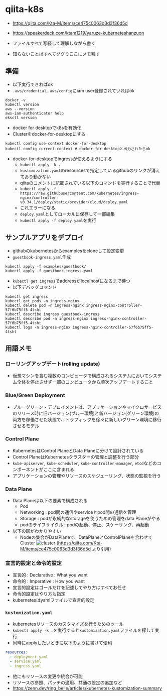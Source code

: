 # qiita-k8s
- https://qiita.com/Kta-M/items/ce475c0063d3d3f36d5d
- https://speakerdeck.com/ktam1219/yaruze-kuberneteshanzuon

- ファイルすべて写経して理解しながら書く
- 知らないことはすべてググりここにメモ残す

## 準備
- 以下実行できればok
- `.aws/credential`,`.aws/config`にiam user登録されていればok
```
docker -v
kubectl version
aws --version
aws-iam-authenticator help
eksctl version
```
- docker for desktopでk8sを有効化
- Clusterをdocker-for-desktopにする
```
kubectl config use-context docker-for-desktop
kubectl config current-context # docker-for-desktopと出力されたらok
```
- docker-for-desktopでingressが使えるようにする
  - `kubectl apply -k .`
  - `kustomization.yaml`のresourcesで指定しているgithubのリンクが消えており動かない
  - qiitaのコメントに記載されている以下のコマンドを実行することで代替
  - `kubectl apply -f https://raw.githubusercontent.com/kubernetes/ingress-nginx/controller-v0.34.1/deploy/static/provider/cloud/deploy.yaml`
  - これエラーになる
  - `deploy.yaml`としてローカルに保存して一部編集
  - `kubectl apply -f deploy.yaml`を実行

## サンプルアプリをデプロイ
- githubのkubernetesからexamplesをcloneして設定変更
- `guestbook-ingress.yaml`作成
```
kubectl apply -f examples/guestbook/
kubectl apply -f guestbook-ingress.yaml
```
- `kubectl get ingress`でaddressがlocalhostになるまで待つ
- 以下デバッグコマンド
```
kubectl get ingress
kubectl get pods -n ingress-nginx
kubectl delete pod -n ingress-nginx ingress-nginx-controller-57f6b75ff5-4tsht
kubectl describe ingress guestbook-ingress
kubectl describe pod -n ingress-nginx ingress-nginx-controller-57f6b75ff5-4tsht
kubectl logs -n ingress-nginx ingress-nginx-controller-57f6b75ff5-4tsht
```

## 用語メモ
### ローリングアップデート(rolling update)
- 仮想マシンを含む複数のコンピュータで構成されるシステムにおいてシステム全体を停止させず一部のコンピュータから順次アップデートすること
### Blue/Green Deployment
- ブルーグリーン・デプロイメントは、アプリケーションやマイクロサービスのリリース時に旧バージョン(ブルー環境)と新バージョン(グリーン環境)の両方を稼働させた状態で、トラフィックを徐々に新しいグリーン環境に移行させるモデル
### Control Plane
- KubernetesはControl PlaneとData Planeに分けて設計されている
- Control PlaneはKubernetesクラスターの管理と調整を行う部分
- `kube-apiserver`, `kube-scheduler`, `kube-controller-manager`, `etcd`などのコンポーネントがここに含まれる
- アプリケーションの管理やリソースのスケジューリング、状態の監視を行う
### Data Plane
- Data Planeは以下の要素で構成される
  - Pod
  - Networking : pod間の通信やserviceとpod間の通信を管理
  - Storage : podが永続的なstorageを使うための管理をdata Planeがやる
  - podのライフサイクル : podの起動、停止、スケーリング、再起動
- 以下の図がわかりやすい
  - Nodeの集合がDataPlaneで、DataPlaneとControlPlaneを合わせてCluster
![cluster](./cluster.png)
(https://qiita.com/Kta-M/items/ce475c0063d3d3f36d5d より引用)

### 宣言的設定と命令的設定
- 宣言的 : Declarative : What you want
- 命令的 : Imperative : How you want
- 宣言的設定はゴールだけを記述してやり方はすべてお任せ
- 命令的設定はやり方も指定
- kubernetesはyamlファイルで宣言的設定

### `kustomization.yaml`
- kubernetesリソースのカスタマイズを行うためのツール
- `kubectl apply -k .`を実行すると`kustomization.yaml`ファイルを探して実行
- 同時にapplyしたいときに以下のように書けて便利
```yaml
resources:
  - deployment.yaml
  - service.yaml
  - ingress.yaml
```
- 他にもリソースの変更や統合が可能
- リソースの参照、パッチの適用、共通の設定の追加など
- https://zenn.dev/ring_belle/articles/kubernetes-kustomization-summary